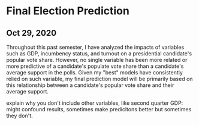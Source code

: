 # Final Election Prediction
## Oct 29, 2020

Throughout this past semester, I have analyzed the impacts of variables such as GDP, incumbency status, and turnout on a presidential candidate's popular vote share. However, no single variable has been more related or more predictive of a candidate's populate vote share than a candidate's average support in the polls. Given my "best" models have consistently relied on such variable, my final prediction model will be primarily based on this relationship between a candidate's popular vote share and their average support.  







explain why you don't include other variables, like second quarter GDP: might confound results, sometimes make predicitons better but sometimes they don't. 
